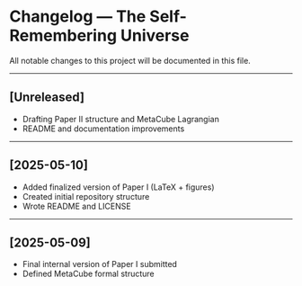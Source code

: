 # Changelog — The Self-Remembering Universe

All notable changes to this project will be documented in this file.

---

## [Unreleased]
- Drafting Paper II structure and MetaCube Lagrangian
- README and documentation improvements

---

## [2025-05-10]
- Added finalized version of Paper I (LaTeX + figures)
- Created initial repository structure
- Wrote README and LICENSE

---

## [2025-05-09]
- Final internal version of Paper I submitted
- Defined MetaCube formal structure


